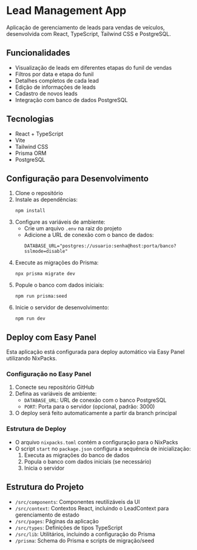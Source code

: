 # Lead Management App

Aplicação de gerenciamento de leads para vendas de veículos, desenvolvida com React, TypeScript, Tailwind CSS e PostgreSQL.

## Funcionalidades

- Visualização de leads em diferentes etapas do funil de vendas
- Filtros por data e etapa do funil
- Detalhes completos de cada lead
- Edição de informações de leads
- Cadastro de novos leads
- Integração com banco de dados PostgreSQL

## Tecnologias

- React + TypeScript
- Vite
- Tailwind CSS
- Prisma ORM
- PostgreSQL

## Configuração para Desenvolvimento

1. Clone o repositório
2. Instale as dependências:
   ```
   npm install
   ```
3. Configure as variáveis de ambiente:
   - Crie um arquivo `.env` na raiz do projeto
   - Adicione a URL de conexão com o banco de dados:
     ```
     DATABASE_URL="postgres://usuario:senha@host:porta/banco?sslmode=disable"
     ```
4. Execute as migrações do Prisma:
   ```
   npx prisma migrate dev
   ```
5. Popule o banco com dados iniciais:
   ```
   npm run prisma:seed
   ```
6. Inicie o servidor de desenvolvimento:
   ```
   npm run dev
   ```

## Deploy com Easy Panel

Esta aplicação está configurada para deploy automático via Easy Panel utilizando NixPacks.

### Configuração no Easy Panel

1. Conecte seu repositório GitHub
2. Defina as variáveis de ambiente:
   - `DATABASE_URL`: URL de conexão com o banco PostgreSQL
   - `PORT`: Porta para o servidor (opcional, padrão: 3000)
3. O deploy será feito automaticamente a partir da branch principal

### Estrutura de Deploy

- O arquivo `nixpacks.toml` contém a configuração para o NixPacks
- O script `start` no `package.json` configura a sequência de inicialização:
  1. Executa as migrações do banco de dados
  2. Popula o banco com dados iniciais (se necessário)
  3. Inicia o servidor

## Estrutura do Projeto

- `/src/components`: Componentes reutilizáveis da UI
- `/src/context`: Contextos React, incluindo o LeadContext para gerenciamento de estado
- `/src/pages`: Páginas da aplicação
- `/src/types`: Definições de tipos TypeScript
- `/src/lib`: Utilitários, incluindo a configuração do Prisma
- `/prisma`: Schema do Prisma e scripts de migração/seed
